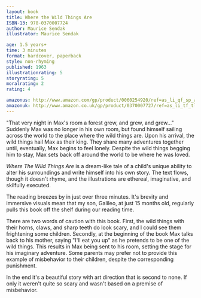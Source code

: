 ```yaml
---
layout: book
title: Where the Wild Things Are
ISBN-13: 978-0370007724
author: Maurice Sendak
illustrator: Maurice Sendak

age: 1.5 years+
time: 3 minutes
format: hardcover, paperback
style: non-rhyming
published: 1963
illustrationrating: 5
storyrating: 5
moralrating: 2
rating: 4

amazonus: http://www.amazon.com/gp/product/0060254920/ref=as_li_qf_sp_asin_il_tl?ie=UTF8&tag=chilslitere0b-20&linkCode=as2&camp=1789&creative=9325&creativeASIN=0060254920
amazonuk: http://www.amazon.co.uk/gp/product/0370007727/ref=as_li_tf_tl?ie=UTF8&tag=chilsliterevi-21&linkCode=as2&camp=1634&creative=6738&creativeASIN=0370007727
---
```


"That very night in Max's room a forest grew, and grew, and grew..." Suddenly Max was no longer in his own room, but found himself sailing across the world to the place where the wild things are. Upon his arrival, the wild things hail Max as their king. They share many adventures together until, eventually, Max begins to feel lonely. Despite the wild things begging him to stay, Max sets back off around the world to be where he was loved.

*Where The Wild Things Are* is a dream-like tale of a child's unique ability to alter his surroundings and write himself into his own story. The text flows, though it doesn't rhyme, and the illustrations are ethereal, imaginative, and skilfully executed.

The reading breezes by in just over three minutes. It's brevity and immersive visuals mean that my son, Galileo, at just 15 months old, regularly pulls this book off the shelf during our reading time.

There are two words of caution with this book. First, the wild things with their horns, claws, and sharp teeth do look scary, and I could see them frightening some children. Secondly, at the beginning of the book Max talks back to his mother, saying "I'll eat you up" as he pretends to be one of the wild things. This results in Max being sent to his room, setting the stage for his imaginary adventure. Some parents may prefer not to provide this example of misbehavior to their children, despite the corresponding punishment.

In the end it's a beautiful story with art direction that is second to none. If only it weren't quite so scary and wasn't based on a premise of misbehavior.